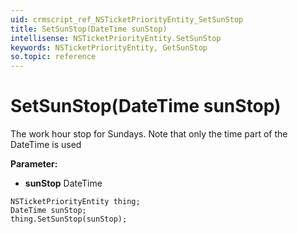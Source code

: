 ```yaml
---
uid: crmscript_ref_NSTicketPriorityEntity_SetSunStop
title: SetSunStop(DateTime sunStop)
intellisense: NSTicketPriorityEntity.SetSunStop
keywords: NSTicketPriorityEntity, GetSunStop
so.topic: reference
---
```


# SetSunStop(DateTime sunStop)

The work hour stop for Sundays. Note that only the time part of the DateTime is used

**Parameter:** 
* **sunStop** DateTime

```crmscript
NSTicketPriorityEntity thing;
DateTime sunStop;
thing.SetSunStop(sunStop);
```

